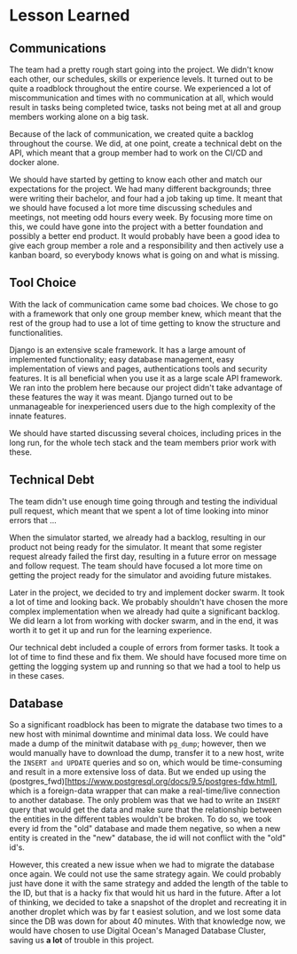 
# Lesson Learned

## Communications

The team had a pretty rough start going into the project. We didn't know each other, our schedules, skills or experience levels. It turned out to be quite a roadblock throughout the entire course. We experienced a lot of miscommunication and times with no communication at all, which would result in tasks being completed twice, tasks not being met at all and group members working alone on a big task.

Because of the lack of communication, we created quite a backlog throughout the course. We did, at one point, create a technical debt on the API, which meant that a group member had to work on the CI/CD and docker alone.

We should have started by getting to know each other and match our expectations for the project. We had many different backgrounds; three were writing their bachelor, and four had a job taking up time. It meant that we should have focused a lot more time discussing schedules and meetings, not meeting odd hours every week. By focusing more time on this, we could have gone into the project with a better foundation and possibly a better end product. It would probably have been a good idea to give each group member a role and a responsibility and then actively use a kanban board, so everybody knows what is going on and what is missing.


## Tool Choice

With the lack of communication came some bad choices. We chose to go with a framework that only one group member knew, which meant that the rest of the group had to use a lot of time getting to know the structure and functionalities.

Django is an extensive scale framework. It has a large amount of implemented functionality; easy database management, easy implementation of views and pages, authentications tools and security features. It is all beneficial when you use it as a large scale API framework. We ran into the problem here because our project didn't take advantage of these features the way it was meant. Django turned out to be unmanageable for inexperienced users due to the high complexity of the innate features.

We should have started discussing several choices, including prices in the long run, for the whole tech stack and the team members prior work with these.

## Technical Debt

The team didn't use enough time going through and testing the individual pull request, which meant that we spent a lot of time looking into minor errors that ...

When the simulator started, we already had a backlog, resulting in our product not being ready for the simulator. It meant that some register request already failed the first day, resulting in a future error on message and follow request. The team should have focused a lot more time on getting the project ready for the simulator and avoiding future mistakes. 

Later in the project, we decided to try and implement docker swarm. It took a lot of time and looking back. We probably shouldn't have chosen the more complex implementation when we already had quite a significant backlog. We did learn a lot from working with docker swarm, and in the end, it was worth it to get it up and run for the learning experience.

Our technical debt included a couple of errors from former tasks. It took a lot of time to find these and fix them. We should have focused more time on getting the logging system up and running so that we had a tool to help us in these cases.

## Database 

So a significant roadblock has been to migrate the database two times to a new host with minimal downtime and minimal data loss. We could have made a dump of the minitwit database with `pg_dump`; however, then we would manually have to download the dump, transfer it to a new host, write the `INSERT and UPDATE` queries and so on, which would be time-consuming and result in a more extensive loss of data. But we ended up using the (postgres_fwd)[https://www.postgresql.org/docs/9.5/postgres-fdw.html], which is a foreign-data wrapper that can make a real-time/live connection to another database. The only problem was that we had to write an `INSERT` query that would get the data and make sure that the relationship between the entities in the different tables wouldn't be broken. To do so, we took every id from the "old" database and made them negative, so when a new entity is created in the "new" database, the id will not conflict with the "old" id's.

However, this created a new issue when we had to migrate the database once again. We could not use the same strategy again. We could probably just have done it with the same strategy and added the length of the table to the ID, but that is a hacky fix that would hit us hard in the future. After a lot of thinking, we decided to take a snapshot of the droplet and recreating it in another droplet which was by far t easiest solution, and we lost some data since the DB was down for about 40 minutes. With that knowledge now, we would have chosen to use Digital Ocean's Managed Database Cluster, saving us **a lot** of trouble in this project.
